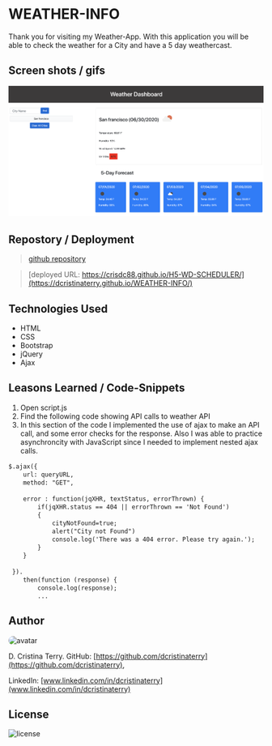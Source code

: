 # WEATHER-INFO

Thank you for visiting my Weather-App.  With this application you will be able to check the weather for a City and have a 5 day weathercast.

## Screen shots / gifs

![weatherApp](./Assets/ScreenS1.png)

## Repostory / Deployment

>[github repository](https://github.com/crisdc88/H6-WEATHER-INFO)

>[deployed URL: https://crisdc88.github.io/H5-WD-SCHEDULER/](https://dcristinaterry.github.io/WEATHER-INFO/)

## Technologies Used

* HTML
* CSS
* Bootstrap
* jQuery
* Ajax

## Leasons Learned / Code-Snippets

1. Open script.js
2. Find the following code showing API calls to weather API
3. In this section of the code I implemented the use of ajax to make an API call, and some error checks for the response.  Also I was able to practice asynchroncity with JavaScript since I needed to implement nested ajax calls.

```
$.ajax({
    url: queryURL,
    method: "GET",

    error : function(jqXHR, textStatus, errorThrown) { 
        if(jqXHR.status == 404 || errorThrown == 'Not Found') 
        { 
            cityNotFound=true;
            alert("City not Found")
            console.log('There was a 404 error. Please try again.'); 
        }
    }

 }).
    then(function (response) {
        console.log(response);
        ...

```

## Author
<img src="https://avatars.githubusercontent.com/u/61372364?" alt="avatar" style="border-radius:20px" width="30"/>

D. Cristina Terry.
GitHub: [https://github.com/dcristinaterry](https://github.com/dcristinaterry),

LinkedIn: [www.linkedin.com/in/dcristinaterry](www.linkedin.com/in/dcristinaterry)

## License

![license](https://img.shields.io/badge/license-MIT-green)

